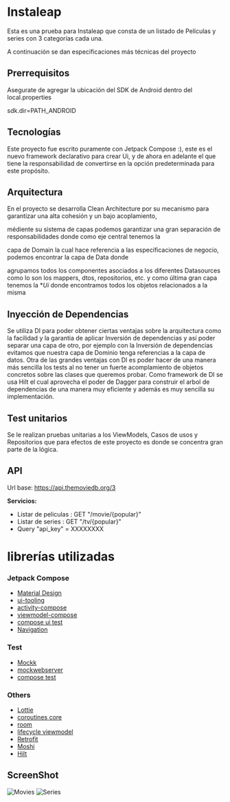# Instaleap

Esta es una prueba para Instaleap que consta de un listado de Películas y series con 3 categorías
cada una.

A continuación se dan especificaciones más técnicas del proyecto

## Prerrequisitos

Asegurate de agregar la ubicación del SDK de Android dentro del local.properties

sdk.dir=PATH_ANDROID

## Tecnologías

Este proyecto fue escrito puramente con Jetpack Compose :), este es el nuevo framework declarativo
para crear Ui, y de ahora en adelante el que tiene la responsabilidad de convertirse en la opción
predeterminada para este propósito.

## Arquitectura

En el proyecto se desarrolla Clean Architecture por su mecanismo para garantizar una alta cohesión y
un bajo acoplamiento,

médiente su sistema de capas podemos garantizar una gran separación de responsabilidades donde como
eje central tenemos la

capa de Domain la cual hace referencia a las especificaciones de negocio, podemos encontrar la capa
de Data donde

agrupamos todos los componentes asociados a los diferentes Datasources como lo son los mappers,
dtos, repositorios, etc. y como última gran capa tenemos la **Ui* donde encontramos todos los
objetos relacionados a la misma

## Inyección de Dependencias

Se utiliza DI para poder obtener ciertas ventajas sobre la arquitectura como la facilidad y la
garantia de aplicar Inversión de dependencias y así poder separar una capa de otro, por ejemplo con
la Inversión de dependencias evitamos que nuestra capa de Dominio tenga referencias a la capa de
datos. Otra de las grandes ventajas con DI es poder hacer de una manera más sencilla los tests al no
tener un fuerte acomplamiento de objetos concretos sobre las clases que queremos probar.
Como framework de DI se usa Hilt el cual aprovecha el poder de Dagger para construir el arbol de
dependencias de una manera muy eficiente y además es muy sencilla su implementación.

## Test unitarios

Se le realizan pruebas unitarias a los ViewModels, Casos de usos y Repositorios que para efectos de
este proyecto es donde se concentra gran parte de la lógica.

## API

Url base: https://api.themoviedb.org/3

**Servicios:**

* Listar de peliculas : GET "/movie/{popular}"
* Listar de series : GET "/tv/{popular}"
* Query "api_key" = XXXXXXXX

# librerías utilizadas

### Jetpack Compose

* [Material Design](https://material.io/blog/jetpack-compose)
* [ui-tooling](https://developer.android.com/jetpack/compose/layouts/material?hl=es-419)
* [activity-compose](https://developer.android.com/jetpack/compose/layouts/material?hl=es-419)
* [viewmodel-compose](https://developer.android.com/jetpack/compose/layouts/material?hl=es-419)
* [compose ui test](https://developer.android.com/jetpack/compose/testing?hl=es-419)
* [Navigation](https://github.com/googlecodelabs/android-navigation](https://developer.android.com/jetpack/compose/navigation?hl=es-419))

### Test

* [Mockk](https://github.com/mirtizakh/Android-Mockk)
* [mockwebserver](https://github.com/square/okhttp/tree/master/mockwebserver)
* [compose test](https://developer.android.com/jetpack/compose/testing?hl=es-419)

### Others

* [Lottie](https://github.com/airbnb/lottie/blob/master/android-compose.md)
* [coroutines core](https://github.com/Kotlin/kotlinx.coroutines)
* [room](https://developer.android.com/training/data-storage/room)
* [lifecycle viewmodel](https://github.com/androidx/androidx)
* [Retrofit](https://github.com/square/retrofit)
* [Moshi](https://github.com/square/moshi)
* [Hilt](https://github.com/googlecodelabs/android-hilt)

## ScreenShot
![Movies](Screenshot_20230519_153853.png)
![Series](Screenshot_20230519_153904.png)
